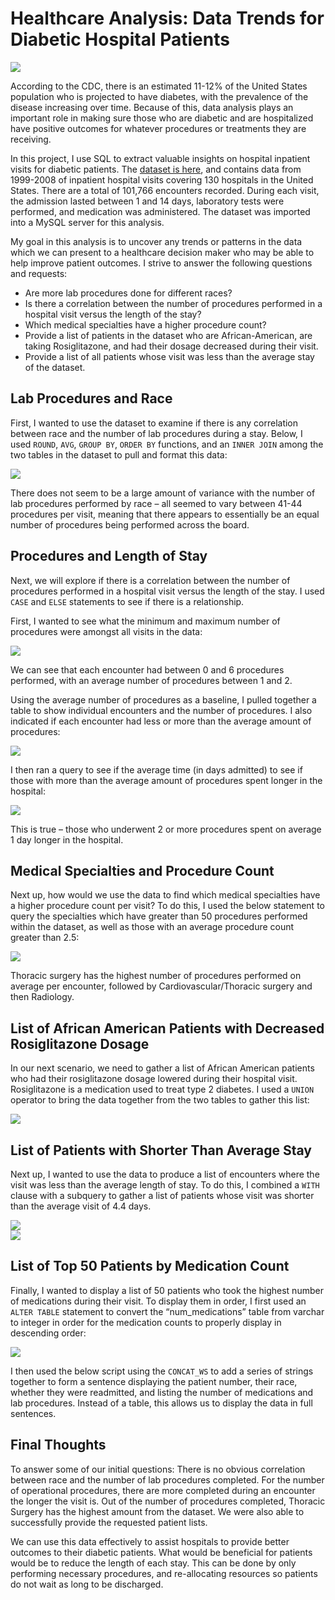 # Healthcare Analysis: Data Trends for Diabetic Hospital Patients

![](images/HealthcarePicture1.jpg)

According to the CDC, there is an estimated 11-12% of the United States population who is projected to have diabetes, with the prevalence of the disease increasing over time. Because of this, data analysis plays an important role in making sure those who are diabetic and are hospitalized have positive outcomes for whatever procedures or treatments they are receiving.

In this project, I use SQL to extract valuable insights on hospital inpatient visits for diabetic patients. The [dataset is here](https://archive.ics.uci.edu/dataset/296/diabetes+130-us+hospitals+for+years+1999-2008), and contains data from 1999-2008 of inpatient hospital visits covering 130 hospitals in the United States. There are a total of 101,766 encounters recorded. During each visit, the admission lasted between 1 and 14 days, laboratory tests were performed, and medication was administered. The dataset was imported into a MySQL server for this analysis.

My goal in this analysis is to uncover any trends or patterns in the data which we can present to a healthcare decision maker who may be able to help improve patient outcomes. I strive to answer the following questions and requests:

- Are more lab procedures done for different races?
- Is there a correlation between the number of procedures performed in a hospital visit versus the length of the stay?
- Which medical specialties have a higher procedure count?
- Provide a list of patients in the dataset who are African-American, are taking Rosiglitazone, and had their dosage decreased during their visit.
- Provide a list of all patients whose visit was less than the average stay of the dataset.

## Lab Procedures and Race

First, I wanted to use the dataset to examine if there is any correlation between race and the number of lab procedures during a stay. Below, I used `ROUND`, `AVG`, `GROUP BY`, `ORDER BY` functions, and an `INNER JOIN` among the two tables in the dataset to pull and format this data:

![](images/HealthcarePicture2.png)


There does not seem to be a large amount of variance with the number of lab procedures performed by race – all seemed to vary between 41-44 procedures per visit, meaning that there appears to essentially be an equal number of procedures being performed across the board.

## Procedures and Length of Stay

Next, we will explore if there is a correlation between the number of procedures performed in a hospital visit versus the length of the stay. I used `CASE` and `ELSE` statements to see if there is a relationship.

First, I wanted to see what the minimum and maximum number of procedures were amongst all visits in the data:

![](images/HealthcarePicture3.png)


We can see that each encounter had between 0 and 6 procedures performed, with an average number of procedures between 1 and 2.

Using the average number of procedures as a baseline, I pulled together a table to show individual encounters and the number of procedures. I also indicated if each encounter had less or more than the average amount of procedures:

![](images/HealthcarePicture4.png)


I then ran a query to see if the average time (in days admitted) to see if those with more than the average amount of procedures spent longer in the hospital:

![](images/HealthcarePicture5.png)


This is true – those who underwent 2 or more procedures spent on average 1 day longer in the hospital.

## Medical Specialties and Procedure Count

Next up, how would we use the data to find which medical specialties have a higher procedure count per visit? To do this, I used the below statement to query the specialties which have greater than 50 procedures performed within the dataset, as well as those with an average procedure count greater than 2.5:

![](images/HealthcarePicture6.png)

Thoracic surgery has the highest number of procedures performed on average per encounter, followed by Cardiovascular/Thoracic surgery and then Radiology.

## List of African American Patients with Decreased Rosiglitazone Dosage

In our next scenario, we need to gather a list of African American patients who had their rosiglitazone dosage lowered during their hospital visit. Rosiglitazone is a medication used to treat type 2 diabetes. I used a `UNION` operator to bring the data together from the two tables to gather this list:

![](images/HealthcarePicture7.png)


## List of Patients with Shorter Than Average Stay

Next up, I wanted to use the data to produce a list of encounters where the visit was less than the average length of stay. To do this, I combined a `WITH` clause with a subquery to gather a list of patients whose visit was shorter than the average visit of 4.4 days.

![](images/HealthcarePicture8.png)
<br>
![](images/HealthcarePicture9.png)


## List of Top 50 Patients by Medication Count

Finally, I wanted to display a list of 50 patients who took the highest number of medications during their visit. To display them in order, I first used an `ALTER TABLE` statement to convert the “num_medications” table from varchar to integer in order for the medication counts to properly display in descending order:

![](images/HealthcarePicture10.png)



I then used the below script using the `CONCAT_WS` to add a series of strings together to form a sentence displaying the patient number, their race, whether they were readmitted, and listing the number of medications and lab procedures. Instead of a table, this allows us to display the data in full sentences.



## Final Thoughts

To answer some of our initial questions: There is no obvious correlation between race and the number of lab procedures completed. For the number of operational procedures, there are more completed during an encounter the longer the visit is. Out of the number of procedures completed, Thoracic Surgery has the highest amount from the dataset. We were also able to successfully provide the requested patient lists.

We can use this data effectively to assist hospitals to provide better outcomes to their diabetic patients. What would be beneficial for patients would be to reduce the length of each stay. This can be done by only performing necessary procedures, and re-allocating resources so patients do not wait as long to be discharged.

